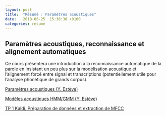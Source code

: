 ```yaml
---
layout: post
title:  "Résumé : Paramètres acoustiques"
date:   2018-06-25  15:38:36 +0100
categories: resume
---
```


## Paramètres acoustiques, reconnaissance et alignement automatiques

Ce cours présentera une introduction à la reconnaissance automatique de la parole en insistant un peu plus sur la modélisation acoustique et l’alignement forcé entre signal et transcriptions (potentiellement utile pour l’analyse phonétique de grands corpus).

[Paramètres acoustiques (Y. Estève)](https://yesteve.gitbooks.io/reconnaissance-automatique-de-la-parole/content/chapter1.html)

[Modèles acoustiques HMM/GMM (Y. Estève)](https://yesteve.gitbooks.io/reconnaissance-automatique-de-la-parole/content/modelisation_acoustique.html)


[TP 1 Kaldi, Préparation de données et extraction de MFCC](https://github.com/BigDataSpeech/Align/blob/gh-pages/TP1_Kaldi/tp1-kaldi-bds.pdf)
